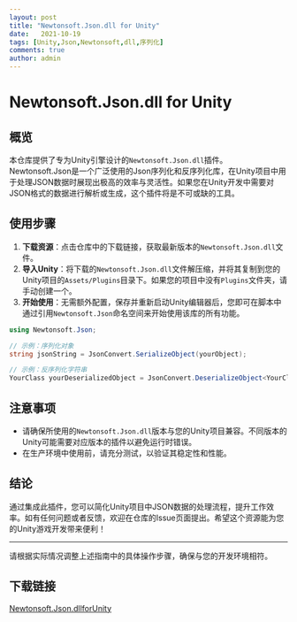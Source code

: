 ```yaml
---
layout: post
title: "Newtonsoft.Json.dll for Unity"
date:   2021-10-19
tags: [Unity,Json,Newtonsoft,dll,序列化]
comments: true
author: admin
---
```

# Newtonsoft.Json.dll for Unity

## 概览

本仓库提供了专为Unity引擎设计的`Newtonsoft.Json.dll`插件。Newtonsoft.Json是一个广泛使用的Json序列化和反序列化库，在Unity项目中用于处理JSON数据时展现出极高的效率与灵活性。如果您在Unity开发中需要对JSON格式的数据进行解析或生成，这个插件将是不可或缺的工具。

## 使用步骤

1. **下载资源**：点击仓库中的下载链接，获取最新版本的`Newtonsoft.Json.dll`文件。
2. **导入Unity**：将下载的`Newtonsoft.Json.dll`文件解压缩，并将其复制到您的Unity项目的`Assets/Plugins`目录下。如果您的项目中没有`Plugins`文件夹，请手动创建一个。
3. **开始使用**：无需额外配置，保存并重新启动Unity编辑器后，您即可在脚本中通过引用`Newtonsoft.Json`命名空间来开始使用该库的所有功能。

```csharp
using Newtonsoft.Json;

// 示例：序列化对象
string jsonString = JsonConvert.SerializeObject(yourObject);

// 示例：反序列化字符串
YourClass yourDeserializedObject = JsonConvert.DeserializeObject<YourClass>(jsonString);
```

## 注意事项

- 请确保所使用的`Newtonsoft.Json.dll`版本与您的Unity项目兼容。不同版本的Unity可能需要对应版本的插件以避免运行时错误。
- 在生产环境中使用前，请充分测试，以验证其稳定性和性能。

## 结论

通过集成此插件，您可以简化Unity项目中JSON数据的处理流程，提升工作效率。如有任何问题或者反馈，欢迎在仓库的Issue页面提出。希望这个资源能为您的Unity游戏开发带来便利！

---

请根据实际情况调整上述指南中的具体操作步骤，确保与您的开发环境相符。

## 下载链接

[Newtonsoft.Json.dllforUnity](https://pan.quark.cn/s/32d24298cfaf)